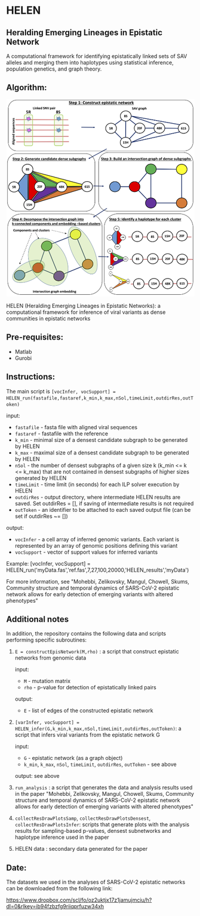 # HELEN
## Heralding Emerging Lineages in Epistatic Network

A computational framework for identifying epistatically linked sets of SAV alleles and merging them into haplotypes using statistical inference, population genetics, and graph theory.

## Algorithm:
![alt text](/img/algFlow.png)

HELEN (Heralding Emerging Lineages in Epistatic Networks): a computational framework for inference of viral variants as dense communities in epistatic networks


## Pre-requisites:
   - Matlab
   - Gurobi

## Instructions:

The main script is 
``[vocInfer, vocSupport] = HELEN_run(fastafile,fastaref,k_min,k_max,nSol,timeLimit,outdirRes,outToken)``

input:  
- ``fastafile`` -      fasta file with aligned viral sequences
- ``fastaref`` -       fastafile with the reference
- ``k_min`` -          minimal size of a densest candidate subgraph to be generated by HELEN
- ``k_max`` -          maximal size of a densest candidate subgraph to be generated by HELEN 
- ``nSol`` -           the number of densest subgraphs of a given size k (k_min <= k <= k_max) that are not contained in densest subgraphs of higher sizes
                         generated by HELEN
- ``timeLimit`` -      time limit (in seconds) for each ILP solver execution by HELEN
- ``outdirRes`` -      output directory, where intermediate HELEN results are saved. Set outdirRes = [], if saving of intermediate results is not required
- ``outToken`` -       an identifier to be attached to each saved output file (can be set if outdirRes ~= [])

 output:  
 - ``vocInfer`` -      a cell array of inferred genomic variants. Each variant is represented by an array of genomic positions defining this variant  
 - ``vocSupport`` -    vector of support values for inferred variants

 Example: [vocInfer, vocSupport] = HELEN_run('myData.fas','ref.fas',7,27,100,20000,'HELEN_results','myData')

For more information, see "Mohebbi, Zelikovsky, Mangul, Chowell,
Skums, Community structure and temporal dynamics of SARS-CoV-2 epistatic network allows for early detection of emerging variants with altered phenotypes"

## Additional notes
In addition, the repository contains the following data and scripts performing specific subroutines:

1) ``E = constructEpisNetwork(M,rho)`` : a script that construct epistatic networks from genomic data

   input:  
   - ``M`` - 	mutation matrix
   - ``rho`` -   p-value for detection of epistatically linked pairs
   
   output: 
   - ``E`` - 	list of edges of the constructed epistatic network
		
2) ``[varInfer, vocSupport] = HELEN_infer(G,k_min,k_max,nSol,timeLimit,outdirRes,outToken)``: a script that infers viral variants from the epistatic network G

   input:  
   - ``G`` -	epistatic network (as a graph object)
   - ``k_min``, ``k_max``, ``nSol``, ``timeLimit``, ``outdirRes``, ``outToken`` - see above
   
   output: see above

3) ``run_analysis`` : a script that generates the data and analysis results used in the paper "Mohebbi, Zelikovsky, Mangul, Chowell,
		Skums, Community structure and temporal dynamics of SARS-CoV-2 epistatic network allows for early detection of emerging variants with altered phenotypes"

4) ``collectResDrawPlotsSamp``, ``collectResDrawPlotsDensest``, ``collectResDrawPlotsInfer``: scripts that generate plots with the analysis results for sampling-based p-values, densest subnetworks and haplotype inference used in the paper

5) HELEN data	: secondary data generated for the paper

## Date:
The datasets we used in the analyses of SARS-CoV-2 epistatic networks can be downloaded from the following link:

https://www.dropbox.com/scl/fo/oz2uktjx17z1jamujmciu/h?dl=0&rlkey=ib94fzbzfg9riiqprfuzw34xh
